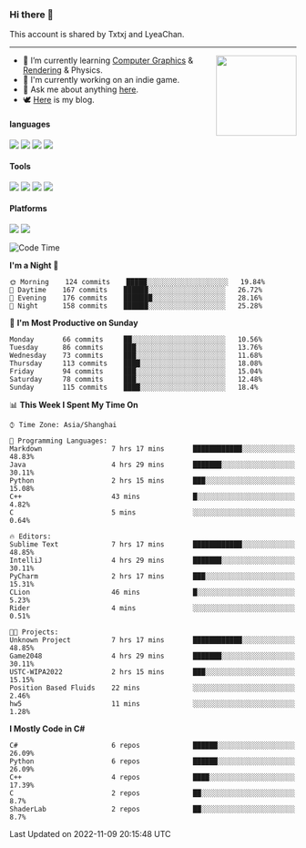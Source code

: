 ### Hi there 👋

This account is shared by Txtxj and LyeaChan.

---

<img align="right" height="141" src="https://github-readme-stats.vercel.app/api?username=txtxj&theme=tokyonight&show_icons=true&count_private=true">

- 🌱 I’m currently learning [Computer Graphics](https://github.com/txtxj/GAMES101) & [Rendering](https://github.com/txtxj/GAMES202) & Physics.
- 🐶 I'm currently working on an indie game.
- 💬 Ask me about anything [here](https://github.com/txtxj/txtxj/issues).
- 🕊️ [Here](https://txtxj.top) is my blog.

#### languages

![](https://img.shields.io/badge/C++-00599C?logo=cplusplus&logoColor=fff)
![](https://img.shields.io/badge/Python-3e74a2?logo=python&logoColor=fff)
![](https://img.shields.io/badge/C%23-239120?logo=csharp&logoColor=fff)
![](https://img.shields.io/badge/C-A8B9CC?logo=c&logoColor=555)


#### Tools

![](https://img.shields.io/badge/JetBrains-000000?logo=jetbrains&logoColor=fff)
![](https://img.shields.io/badge/Unity-FFFFFF?logo=unity&logoColor=000)
![](https://img.shields.io/badge/SublimeText_3-FF9800?logo=sublimetext&logoColor=fff)
![](https://img.shields.io/badge/Blender-F5792A?logo=blender&logoColor=fff)


#### Platforms

![](https://img.shields.io/badge/Windows_10-0078D6?logo=windows&logoColor=fff)
![](https://img.shields.io/badge/Ubuntu_20.04-E95420?logo=ubuntu&logoColor=fff)


<!--START_SECTION:waka-->
![Code Time](http://img.shields.io/badge/Code%20Time-484%20hrs%2029%20mins-blue)

**I'm a Night 🦉** 

```text
🌞 Morning    124 commits    █████░░░░░░░░░░░░░░░░░░░░   19.84% 
🌆 Daytime    167 commits    ██████░░░░░░░░░░░░░░░░░░░   26.72% 
🌃 Evening    176 commits    ███████░░░░░░░░░░░░░░░░░░   28.16% 
🌙 Night      158 commits    ██████░░░░░░░░░░░░░░░░░░░   25.28%

```
📅 **I'm Most Productive on Sunday** 

```text
Monday       66 commits     ██░░░░░░░░░░░░░░░░░░░░░░░   10.56% 
Tuesday      86 commits     ███░░░░░░░░░░░░░░░░░░░░░░   13.76% 
Wednesday    73 commits     ███░░░░░░░░░░░░░░░░░░░░░░   11.68% 
Thursday     113 commits    ████░░░░░░░░░░░░░░░░░░░░░   18.08% 
Friday       94 commits     ███░░░░░░░░░░░░░░░░░░░░░░   15.04% 
Saturday     78 commits     ███░░░░░░░░░░░░░░░░░░░░░░   12.48% 
Sunday       115 commits    ████░░░░░░░░░░░░░░░░░░░░░   18.4%

```


📊 **This Week I Spent My Time On** 

```text
⌚︎ Time Zone: Asia/Shanghai

💬 Programming Languages: 
Markdown                 7 hrs 17 mins       ████████████░░░░░░░░░░░░░   48.83% 
Java                     4 hrs 29 mins       ███████░░░░░░░░░░░░░░░░░░   30.11% 
Python                   2 hrs 15 mins       ███░░░░░░░░░░░░░░░░░░░░░░   15.08% 
C++                      43 mins             █░░░░░░░░░░░░░░░░░░░░░░░░   4.82% 
C                        5 mins              ░░░░░░░░░░░░░░░░░░░░░░░░░   0.64%

🔥 Editors: 
Sublime Text             7 hrs 17 mins       ████████████░░░░░░░░░░░░░   48.85% 
IntelliJ                 4 hrs 29 mins       ███████░░░░░░░░░░░░░░░░░░   30.11% 
PyCharm                  2 hrs 17 mins       ███░░░░░░░░░░░░░░░░░░░░░░   15.31% 
CLion                    46 mins             █░░░░░░░░░░░░░░░░░░░░░░░░   5.23% 
Rider                    4 mins              ░░░░░░░░░░░░░░░░░░░░░░░░░   0.51%

🐱‍💻 Projects: 
Unknown Project          7 hrs 17 mins       ████████████░░░░░░░░░░░░░   48.85% 
Game2048                 4 hrs 29 mins       ███████░░░░░░░░░░░░░░░░░░   30.11% 
USTC-WIPA2022            2 hrs 15 mins       ███░░░░░░░░░░░░░░░░░░░░░░   15.15% 
Position Based Fluids    22 mins             ░░░░░░░░░░░░░░░░░░░░░░░░░   2.46% 
hw5                      11 mins             ░░░░░░░░░░░░░░░░░░░░░░░░░   1.28%

```

**I Mostly Code in C#** 

```text
C#                       6 repos             ██████░░░░░░░░░░░░░░░░░░░   26.09% 
Python                   6 repos             ██████░░░░░░░░░░░░░░░░░░░   26.09% 
C++                      4 repos             ████░░░░░░░░░░░░░░░░░░░░░   17.39% 
C                        2 repos             ██░░░░░░░░░░░░░░░░░░░░░░░   8.7% 
ShaderLab                2 repos             ██░░░░░░░░░░░░░░░░░░░░░░░   8.7%

```



 Last Updated on 2022-11-09 20:15:48 UTC
<!--END_SECTION:waka-->
